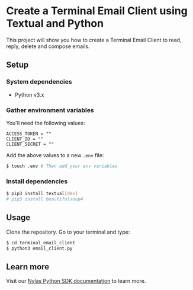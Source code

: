 # Create a Terminal Email Client using Textual and Python 

This project will show you how to create a Terminal Email Client to read, reply, delete and compose emails.

## Setup

### System dependencies

- Python v3.x

### Gather environment variables

You'll need the following values:

```text
ACCESS_TOKEN = ""
CLIENT_ID = ""
CLIENT_SECRET = ""
```

Add the above values to a new `.env` file:

```bash
$ touch .env # Then add your env variables
```

### Install dependencies

```bash
$ pip3 install textual[dev]
# pip3 install beautifulsoup4
```

## Usage

Clone the repository. Go to your terminal and type:

```bash
$ cd terminal_email_client
$ python3 email_client.py
```

## Learn more

Visit our [Nylas Python SDK documentation](https://developer.nylas.com/docs/developer-tools/sdk/python-sdk/) to learn more.
